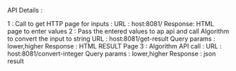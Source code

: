 API Details : 


1 : Call to get HTTP page for inputs :
		URL : host:8081/
		Response:
			HTML page to enter values
2 : Pass the entered values to ap api and call Algorithm to convert the input to string
		URL : host:8081/get-result
		Query params : lower,higher
		Response : 
			HTML RESULT Page 
3 : Algorithm API call : 
		URL : host:8081/convert-integer
		Query params : lower,higher
		Response : 
			json result  